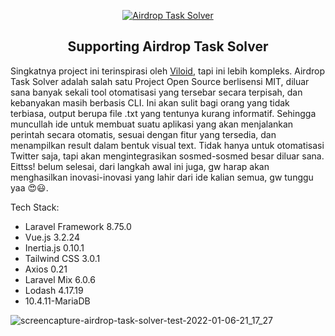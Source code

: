 <p align="center"><a href="https://github.com/yvza/airdrop-task-solver" target="_blank" rel="noopener noreferrer"><img src="https://user-images.githubusercontent.com/25668079/148505812-0fc971e6-92b7-4beb-b0b0-d22f4eaf388e.png" alt="Airdrop Task Solver"></a></p>

<h2 align="center">Supporting Airdrop Task Solver</h2>

Singkatnya project ini terinspirasi oleh <a href="https://github.com/vsec7/twitdrop" target="_blank">Viloid</a>, tapi ini lebih kompleks. Airdrop Task Solver adalah salah satu Project Open Source berlisensi MIT, diluar sana banyak sekali tool otomatisasi yang tersebar secara terpisah, dan kebanyakan masih berbasis CLI. Ini akan sulit bagi orang yang tidak terbiasa, output berupa file .txt yang tentunya kurang informatif. Sehingga muncullah ide untuk membuat suatu aplikasi yang akan menjalankan perintah secara otomatis, sesuai dengan fitur yang tersedia, dan menampilkan result dalam bentuk visual text. Tidak hanya untuk otomatisasi Twitter saja, tapi akan mengintegrasikan sosmed-sosmed besar diluar sana. Eittss! belum selesai, dari langkah awal ini juga, gw harap akan menghasilkan inovasi-inovasi yang lahir dari ide kalian semua, gw tunggu yaa 😍😃.

Tech Stack:
- Laravel Framework 8.75.0
- Vue.js 3.2.24
- Inertia.js 0.10.1
- Tailwind CSS 3.0.1
- Axios 0.21
- Laravel Mix 6.0.6
- Lodash 4.17.19
- 10.4.11-MariaDB

![screencapture-airdrop-task-solver-test-2022-01-06-21_17_27](https://user-images.githubusercontent.com/25668079/148509154-53f772e2-6d2d-4f02-bbc2-4c9467b58ee7.png)
